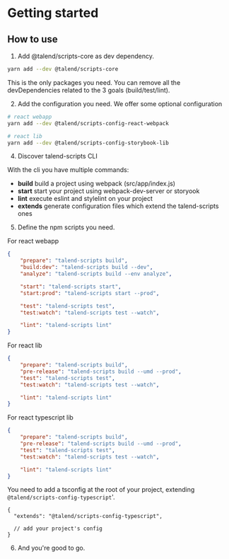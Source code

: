# Getting started

## How to use

1. Add @talend/scripts-core as dev dependency.

```bash
yarn add --dev @talend/scripts-core
```

This is the only packages you need. You can remove all the devDependencies related to the 3 goals (build/test/lint).

2. Add the configuration you need. We offer some optional configuration

```bash
# react webapp
yarn add --dev @talend/scripts-config-react-webpack

# react lib
yarn add --dev @talend/scripts-config-storybook-lib
```

4. Discover talend-scripts CLI

With the cli you have multiple commands:

- **build** build a project using webpack (src/app/index.js)
- **start** start your project using webpack-dev-server or storyook
- **lint** execute eslint and stylelint on your project
- **extends** generate configuration files which extend the talend-scripts ones

5. Define the npm scripts you need.

For react webapp

```json
{
	"prepare": "talend-scripts build",
	"build:dev": "talend-scripts build --dev",
	"analyze": "talend-scripts build --env analyze",

	"start": "talend-scripts start",
	"start:prod": "talend-scripts start --prod",

	"test": "talend-scripts test",
	"test:watch": "talend-scripts test --watch",

	"lint": "talend-scripts lint"
}
```

For react lib

```json
{
	"prepare": "talend-scripts build",
	"pre-release": "talend-scripts build --umd --prod",
	"test": "talend-scripts test",
	"test:watch": "talend-scripts test --watch",

	"lint": "talend-scripts lint"
}
```

For react typescript lib

```json
{
	"prepare": "talend-scripts build",
	"pre-release": "talend-scripts build --umd --prod",
	"test": "talend-scripts test",
	"test:watch": "talend-scripts test --watch",

	"lint": "talend-scripts lint"
}
```

You need to add a tsconfig at the root of your project, extending `@talend/scripts-config-typescript`'.

```
{
  "extends": "@talend/scripts-config-typescript",

  // add your project's config
}

```

6. And you're good to go.
